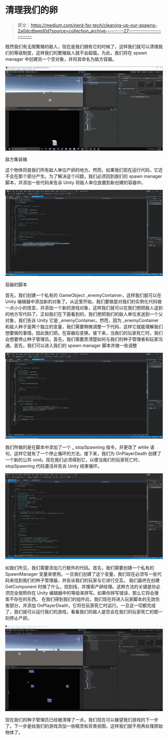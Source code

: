 # 清理我们的卵

> 原文：<https://medium.com/nerd-for-tech/cleaning-up-our-spawns-2a0dcdbeed0d?source=collection_archive---------27----------------------->

既然我们有无限繁殖的敌人，现在是我们拥有它的时候了，这样我们就可以清理我们的等级制度，这样我们的繁殖敌人就不会超载。为此，我们将在 spawn manager 中创建另一个空对象，并将其命名为敌方容器。

![](img/b49b460b1063f2c2b1078370da33b6a8.png)

敌方集装箱

这个物体将是我们所有敌人单位产卵的地方。然而，如果我们现在运行代码，它还不会在那个部分产生。为了解决这个问题，我们必须回到我们的 spawn manager 脚本，并添加一些代码来告诉 Unity 将敌人单位放置到新创建的容器中。

![](img/1039e1ed0ba6cc4c8bbb98ba486f3889.png)

容器的脚本

首先，我们创建一个私有的 GameObject _enemyContainer，这样我们就可以在 Unity 编辑器中添加新的对象了。从这里开始，我们要做是对我们的实例化代码做一点小小的改变，并添加一个新的游戏对象，这样我们就可以在我们想把敌人送到的地方写代码了。正如我们在下面看到的，我们想把我们的敌人单位发送到一个父对象，我们告诉 Unity 它是 _enemyContainer。然而，因为 _enemyContainer 和敌人种子是两个独立的变量，我们需要稍微调整一下代码，这样它就能理解我们想要做的事情。因此我们把。在容器后变换。接下来，当我们的玩家死亡时，我们会想要停止种子管理员。首先，我们需要弄清楚如何与我们的种子管理者和玩家沟通。首先，我们可以进入我们的 spawn manager 脚本并做一些调整

![](img/d2751fc2d51004d364b8edbaabde2e5b.png)

我们所做的是在脚本中添加了一个 _ stopSpawning 指令，并更改了 while 语句，这样它就有了一个停止循环的方法。接下来，我们为 OnPlayerDeath 创建了一个新的公共 void。现在我们必须得到它，以便当我们的玩家死亡时，stopSpawning 代码激活并告诉 Unity 结束循环。

![](img/0b2bd916a6ac6f269dc1592e4762eab5.png)

如我们所见，我们需要添加几行额外的代码。首先，我们需要创建一个私有的 SpawnManager 变量来使用。一旦我们创建了这个变量，我们现在必须写一些代码来找到我们的种子管理器，并告诉我们的玩家与它进行交互。
我们最终在创建 GetComponent 时做了什么。找到线，并搜索产卵经理。这种方法的关键是你必须完全按照你在 Unity 编辑器中的等级来拼写。如果你拼写错误，那么它将会搜索不存在的东西。
在我们得到我们的组件后，我们现在将进入玩家脚本的无效伤害部分，并添加 OnPlayerDeath，它将在玩家死亡时运行。一旦这一切都完成了，我们就可以运行我们的游戏，看看我们的敌人是否会在我们的玩家死亡的那一刻停止产卵。

![](img/22c1953efb0cd9fc18680d95522de9a4.png)

现在我们的种子管理员已经被清理了一点，我们现在可以展望我们游戏的下一步了。下一步是给我们的游戏添加一些精灵和背景视图，这样我们就不用再处理原始物体了。